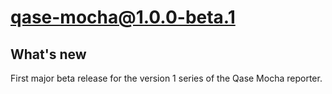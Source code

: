 # qase-mocha@1.0.0-beta.1

## What's new

First major beta release for the version 1 series of the Qase Mocha reporter.
